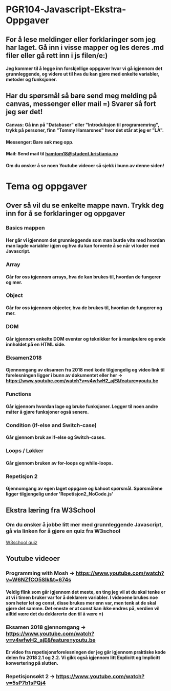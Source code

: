 # PGR104-Javascript-Ekstra-Oppgaver

## For å lese meldinger eller forklaringer som jeg har laget. Gå inn i visse mapper og les deres .md filer eller gå rett inn i js filen/e:)

#### Jeg kommer til å legge inn forskjellige oppgaver hvor vi gå igjennom det grunnleggende, og videre ut til hva du kan gjøre med enkelte variabler, metoder og funksjoner.

## Har du spørsmål så bare send meg melding på canvas, messenger eller mail =) Svarer så fort jeg ser det!
#### Canvas: Gå inn på "Databaser" eller "Introduksjon til programemring", trykk på personer, finn "Tommy Hamarsnes" hvor det står at jeg er "LA".
#### Messenger: Bare søk meg opp.
#### Mail: Send mail til hamtom18@student.kristiania.no 

#### Om du ønsker å se noen Youtube videoer så sjekk i bunn av denne siden!

# Tema og oppgaver
## Over så vil du se enkelte mappe navn. Trykk deg inn for å se forklaringer og oppgaver

### Basics mappen 
#### Her går vi igjennom det grunnleggende som man burde vite med hvordan man lagde variabler igjen og hva du kan forvente å se når vi koder med Javascript.

### Array 
#### Går for oss igjennom arrays, hva de kan brukes til, hvordan de fungerer og mer.

### Object 
#### Går for oss igjennom objecter, hva de brukes til, hvordan de fungerer og mer.

### DOM
#### Går igjennom enkelte DOM eventer og teknikker for å manipulere og ende innholdet på en HTML side.

### Eksamen2018
#### Gjennomgang av eksamen fra 2018 med kode tilgjengelig og video link til forelesningen ligger i bunn av dokumentet eller her -> https://www.youtube.com/watch?v=v4wfwH2_ajE&feature=youtu.be

### Functions 
#### Går igjennom hvordan lage og bruke funksjoner. Legger til noen andre måter å gjøre funksjoner også senere.

### Condition (if-else and Switch-case)
#### Går gjennom bruk av if-else og Switch-cases.

### Loops / Løkker
#### Går gjennom bruken av for-loops og while-loops.

### Repetisjon 2
#### Gjennomgang av egen laget oppgave og kahoot spørsmål. Spørsmålene ligger tilgjengelig under 'Repetisjon2_NoCode.js'


## Ekstra læring fra W3School
### Om du ønsker å jobbe litt mer med grunnleggende Javascript, gå via linken for å gjøre en quiz fra W3school
[W3school quiz](https://www.w3schools.com/js/js_quiz.asp)


## Youtube videoer
### Programming with Mosh -> https://www.youtube.com/watch?v=W6NZfCO5SIk&t=674s
#### Veldig flink som går igjennom det meste, en ting jeg vil at du skal tenke er at vi i timen bruker var for å deklarere variabler. I videoene brukes noe som heter let og const, disse brukes mer enn var, men tenk at de skal gjøre det samme. Det eneste er at const kan ikke endres på, verdien vil alltid være det du deklarerte den til å være =) 

### Eksamen 2018 gjennomgang -> https://www.youtube.com/watch?v=v4wfwH2_ajE&feature=youtu.be
#### Er video fra repetisjonsforelesningen der jeg går igjennom praktiske kode delen fra 2018 2.1 og 2.2. Vi gikk også igjennom litt Explicitt og Implicitt konvertering på slutten.

### Repetisjonsøkt 2 -> https://www.youtube.com/watch?v=5sP7b1sPQj4
